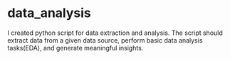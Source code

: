 # data_analysis
I created python script for data extraction and analysis. The script should extract data from a given data source, perform basic data analysis tasks(EDA), and generate meaningful insights.
